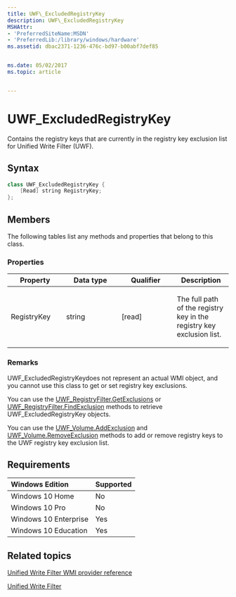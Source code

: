 ```yaml
---
title: UWF\_ExcludedRegistryKey
description: UWF\_ExcludedRegistryKey
MSHAttr:
- 'PreferredSiteName:MSDN'
- 'PreferredLib:/library/windows/hardware'
ms.assetid: dbac2371-1236-476c-bd97-b00abf7def85


ms.date: 05/02/2017
ms.topic: article


---
```

# UWF\_ExcludedRegistryKey

Contains the registry keys that are currently in the registry key exclusion list for Unified Write Filter (UWF).

## Syntax

```powershell
class UWF_ExcludedRegistryKey {
    [Read] string RegistryKey;
};
```

## Members

The following tables list any methods and properties that belong to this class.

### <a href="" id="pro"></a>Properties

<table>
<colgroup>
<col width="25%" />
<col width="25%" />
<col width="25%" />
<col width="25%" />
</colgroup>
<thead>
<tr class="header">
<th>Property</th>
<th>Data type</th>
<th>Qualifier</th>
<th>Description</th>
</tr>
</thead>
<tbody>
<tr class="odd">
<td><p>RegistryKey</p></td>
<td><p>string</p></td>
<td><p>[read]</p></td>
<td><p>The full path of the registry key in the registry key exclusion list.</p></td>
</tr>
</tbody>
</table>

### Remarks

UWF\_ExcludedRegistryKeydoes not represent an actual WMI object, and you cannot use this class to get or set registry key exclusions.

You can use the [UWF\_RegistryFilter.GetExclusions](uwf-registryfiltergetexclusions.md) or [UWF\_RegistryFilter.FindExclusion](uwf-registryfilterfindexclusion.md) methods to retrieve UWF\_ExcludedRegistryKey objects.

You can use the [UWF\_Volume.AddExclusion](uwf-volumeaddexclusion.md) and [UWF\_Volume.RemoveExclusion](uwf-volumeremoveexclusion.md) methods to add or remove registry keys to the UWF registry key exclusion list.

## Requirements

| Windows Edition       | Supported |
|:----------------------|:----------|
| Windows 10 Home       | No        |
| Windows 10 Pro        | No        |
| Windows 10 Enterprise | Yes       |
| Windows 10 Education  | Yes       |

## Related topics

[Unified Write Filter WMI provider reference](uwf-wmi-provider-reference.md)

[Unified Write Filter](unified-write-filter.md)
